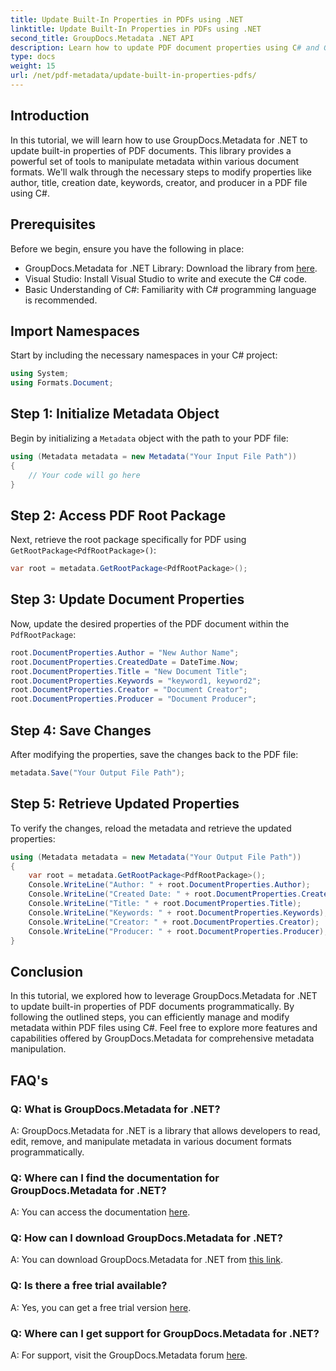 ```yaml
---
title: Update Built-In Properties in PDFs using .NET
linktitle: Update Built-In Properties in PDFs using .NET
second_title: GroupDocs.Metadata .NET API
description: Learn how to update PDF document properties using C# and GroupDocs.Metadata for .NET. Modify author, title, keywords, and more programmatically.
type: docs
weight: 15
url: /net/pdf-metadata/update-built-in-properties-pdfs/
---
```

## Introduction
In this tutorial, we will learn how to use GroupDocs.Metadata for .NET to update built-in properties of PDF documents. This library provides a powerful set of tools to manipulate metadata within various document formats. We'll walk through the necessary steps to modify properties like author, title, creation date, keywords, creator, and producer in a PDF file using C#.
## Prerequisites
Before we begin, ensure you have the following in place:
- GroupDocs.Metadata for .NET Library: Download the library from [here](https://releases.groupdocs.com/metadata/net/).
- Visual Studio: Install Visual Studio to write and execute the C# code.
- Basic Understanding of C#: Familiarity with C# programming language is recommended.

## Import Namespaces
Start by including the necessary namespaces in your C# project:
```csharp
using System;
using Formats.Document;
```
## Step 1: Initialize Metadata Object
Begin by initializing a `Metadata` object with the path to your PDF file:
```csharp
using (Metadata metadata = new Metadata("Your Input File Path"))
{
    // Your code will go here
}
```
## Step 2: Access PDF Root Package
Next, retrieve the root package specifically for PDF using `GetRootPackage<PdfRootPackage>()`:
```csharp
var root = metadata.GetRootPackage<PdfRootPackage>();
```
## Step 3: Update Document Properties
Now, update the desired properties of the PDF document within the `PdfRootPackage`:
```csharp
root.DocumentProperties.Author = "New Author Name";
root.DocumentProperties.CreatedDate = DateTime.Now;
root.DocumentProperties.Title = "New Document Title";
root.DocumentProperties.Keywords = "keyword1, keyword2";
root.DocumentProperties.Creator = "Document Creator";
root.DocumentProperties.Producer = "Document Producer";
```
## Step 4: Save Changes
After modifying the properties, save the changes back to the PDF file:
```csharp
metadata.Save("Your Output File Path");
```
## Step 5: Retrieve Updated Properties
To verify the changes, reload the metadata and retrieve the updated properties:
```csharp
using (Metadata metadata = new Metadata("Your Output File Path"))
{
    var root = metadata.GetRootPackage<PdfRootPackage>();
    Console.WriteLine("Author: " + root.DocumentProperties.Author);
    Console.WriteLine("Created Date: " + root.DocumentProperties.CreatedDate);
    Console.WriteLine("Title: " + root.DocumentProperties.Title);
    Console.WriteLine("Keywords: " + root.DocumentProperties.Keywords);
    Console.WriteLine("Creator: " + root.DocumentProperties.Creator);
    Console.WriteLine("Producer: " + root.DocumentProperties.Producer);
}
```

## Conclusion
In this tutorial, we explored how to leverage GroupDocs.Metadata for .NET to update built-in properties of PDF documents programmatically. By following the outlined steps, you can efficiently manage and modify metadata within PDF files using C#. Feel free to explore more features and capabilities offered by GroupDocs.Metadata for comprehensive metadata manipulation.

## FAQ's
### Q: What is GroupDocs.Metadata for .NET?
A: GroupDocs.Metadata for .NET is a library that allows developers to read, edit, remove, and manipulate metadata in various document formats programmatically.
### Q: Where can I find the documentation for GroupDocs.Metadata for .NET?
A: You can access the documentation [here](https://reference.groupdocs.com/metadata/net/).
### Q: How can I download GroupDocs.Metadata for .NET?
A: You can download GroupDocs.Metadata for .NET from [this link](https://releases.groupdocs.com/metadata/net/).
### Q: Is there a free trial available?
A: Yes, you can get a free trial version [here](https://releases.groupdocs.com/).
### Q: Where can I get support for GroupDocs.Metadata for .NET?
A: For support, visit the GroupDocs.Metadata forum [here](https://forum.groupdocs.com/c/metadata/14).
